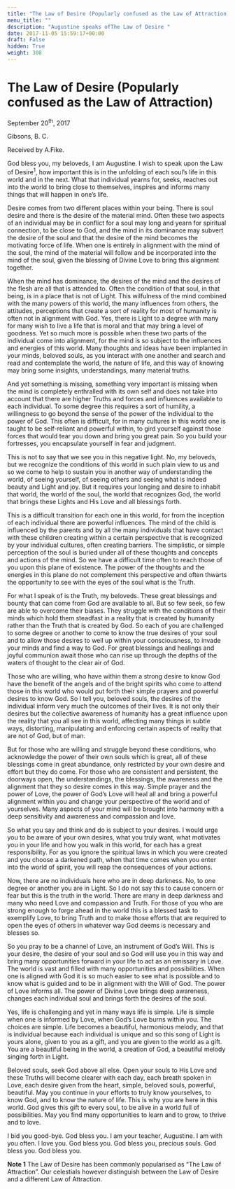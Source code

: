 ```yaml
---
title: "The Law of Desire (Popularly confused as the Law of Attraction)"
menu_title: ""
description: "Augustine speaks ofThe Law of Desire "
date: 2017-11-05 15:59:17+00:00
draft: False
hidden: True
weight: 308
---
```

# The Law of Desire (Popularly confused as the Law of Attraction)

September 20<sup>th</sup>, 2017

Gibsons, B. C.

Received by A.Fike.


God bless you, my beloveds, I am Augustine. I wish to speak upon the Law of Desire<sup>1</sup>, how important this is in the unfolding of each soul’s life in this world and in the next. What that individual yearns for, seeks, reaches out into the world to bring close to themselves, inspires and informs many things that will happen in one’s life.

Desire comes from two different places within your being. There is soul desire and there is the desire of the material mind. Often these two aspects of an individual may be in conflict for a soul may long and yearn for spiritual connection, to be close to God, and the mind in its dominance may subvert the desire of the soul and that the desire of the mind becomes the motivating force of life. When one is entirely in alignment with the mind of the soul, the mind of the material will follow and be incorporated into the mind of the soul, given the blessing of Divine Love to bring this alignment together. 

When the mind has dominance, the desires of the mind and the desires of the flesh are all that is attended to. Often the condition of that soul, in that being, is in a place that is not of Light. This wilfulness of the mind combined with the many powers of this world, the many influences from others, the attitudes, perceptions that create a sort of reality for most of humanity is often not in alignment with God. Yes, there is Light to a degree with many for many wish to live a life that is moral and that may bring a level of goodness. Yet so much more is possible when these two parts of the individual come into alignment, for the mind is so subject to the influences and energies of this world. Many thoughts and ideas have been implanted in your minds, beloved souls, as you interact with one another and search and read and contemplate the world, the nature of life, and this way of knowing may bring some insights, understandings, many material truths. 

And yet something is missing, something very important is missing when the mind is completely enthralled with its own self and does not take into account that there are higher Truths and forces and influences available to each individual. To some degree this requires a sort of humility, a willingness to go beyond the sense of the power of the individual to the power of God. This often is difficult, for in many cultures in this world one is taught to be self-reliant and powerful within, to gird yourself against those forces that would tear you down and bring you great pain. So you build your fortresses, you encapsulate yourself in fear and judgment. 

This is not to say that we see you in this negative light. No, my beloveds, but we recognize the conditions of this world in such plain view to us and so we come to help to sustain you in another way of understanding the world, of seeing yourself, of seeing others and seeing what is indeed beauty and Light and joy. But it requires your longing and desire to inhabit that world, the world of the soul, the world that recognizes God, the world that brings these Lights and His Love and all blessings forth. 

This is a difficult transition for each one in this world, for from the inception of each individual there are powerful influences. The mind of the child is influenced by the parents and by all the many individuals that have contact with these children creating within a certain perspective that is recognized by your individual cultures, often creating barriers. The simplistic, or simple perception of the soul is buried under all of these thoughts and concepts and actions of the mind. So we have a difficult time often to reach those of you upon this plane of existence. The power of the thoughts and the energies in this plane do not complement this perspective and often thwarts the opportunity to see with the eyes of the soul what is the Truth. 

For what I speak of is the Truth, my beloveds. These great blessings and bounty that can come from God are available to all. But so few seek, so few are able to overcome their biases. They struggle with the conditions of their minds which hold them steadfast in a reality that is created by humanity rather than the Truth that is created by God. So each of you are challenged to some degree or another to come to know the true desires of your soul and to allow those desires to well up within your consciousness, to invade your minds and find a way to God. For great blessings and healings and joyful communion await those who can rise up through the depths of the waters of thought to the clear air of God. 

Those who are willing, who have within them a strong desire to know God have the benefit of the angels and of the bright spirits who come to attend those in this world who would put forth their simple prayers and powerful desires to know God. So I tell you, beloved souls, the desires of the individual inform very much the outcomes of their lives. It is not only their desires but the collective awareness of humanity has a great influence upon the reality that you all see in this world, affecting many things in subtle ways, distorting, manipulating and enforcing certain aspects of reality that are not of God, but of man.

But for those who are willing and struggle beyond these conditions, who acknowledge the power of their own souls which is great, all of these blessings come in great abundance, only restricted by your own desire and effort but they do come. For those who are consistent and persistent, the doorways open, the understandings, the blessings, the awareness and the alignment that they so desire comes in this way. Simple prayer and the power of Love, the power of God’s Love will heal all and bring a powerful alignment within you and change your perspective of the world and of yourselves. Many aspects of your mind will be brought into harmony with a deep sensitivity and awareness and compassion and love.

So what you say and think and do is subject to your desires. I would urge you to be aware of your own desires, what you truly want, what motivates you in your life and how you walk in this world, for each has a great responsibility. For as you ignore the spiritual laws in which you were created and you choose a darkened path, when that time comes when you enter into the world of spirit, you will reap the consequences of your actions. 

Now, there are no individuals here who are in deep darkness. No, to one degree or another you are in Light. So I do not say this to cause concern or fear but this is the truth in the world. There are many in deep darkness and many who need Love and compassion and Truth. For those of you who are strong enough to forge ahead in the world this is a blessed task to exemplify Love, to bring Truth and to make those efforts that are required to open the eyes of others in whatever way God deems is necessary and blesses so. 

So you pray to be a channel of Love, an instrument of God’s Will. This is your desire, the desire of your soul and so God will use you in this way and bring many opportunities forward in your life to act as an emissary in Love. The world is vast and filled with many opportunities and possibilities. When one is aligned with God it is so much easier to see what is possible and to know what is guided and to be in alignment with the Will of God. The power of Love informs all. The power of Divine Love brings deep awareness, changes each individual soul and brings forth the desires of the soul. 

Yes, life is challenging and yet in many ways life is simple. Life is simple when one is informed by Love, when God’s Love burns within you. The choices are simple. Life becomes a beautiful, harmonious melody, and that is individual because each individual is unique and so this song of Light is yours alone, given to you as a gift, and you are given to the world as a gift. You are a beautiful being in the world, a creation of God, a beautiful melody singing forth in Light. 

Beloved souls, seek God above all else. Open your souls to His Love and these Truths will become clearer with each day, each breath spoken in Love, each desire given from the heart, simple, beloved souls, powerful, beautiful. May you continue in your efforts to truly know yourselves, to know God, and to know the nature of life. This is why you are here in this world. God gives this gift to every soul, to be alive in a world full of possibilities. May you find many opportunities to learn and to grow, to thrive and to love.

I bid you good-bye. God bless you. I am your teacher, Augustine. I am with you often. I love you. God bless you. God bless you, precious souls. God bless you. God bless you.

**Note 1** The Law of Desire has been commonly popularised as “The Law of Attraction”. Our celestials however distinguish between the Law of Desire and a different Law of Attraction.

